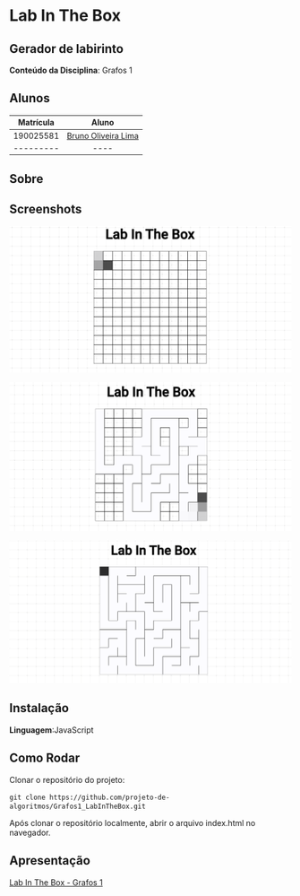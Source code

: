 # Lab In The Box

## Gerador de labirinto

**Conteúdo da Disciplina**: Grafos 1<br>

## Alunos

| Matrícula |                        Aluno                        |
| :-------: | :-------------------------------------------------: |
| 190025581 | [Bruno Oliveira Lima](https://github.com/eng-Bruno) |
| --------- |                        ----                         |

## Sobre

## Screenshots

![LabInTheBox](assets/LabInTheBox.png)

![LabInTheBox2](assets/LabInTheBox2.png)

![LabInTheBox3](assets/LabInTheBox3.png)

## Instalação

**Linguagem**:JavaScript<br>

## Como Rodar

Clonar o repositório do projeto:

```
git clone https://github.com/projeto-de-algoritmos/Grafos1_LabInTheBox.git

```

Após clonar o repositório localmente, abrir o arquivo index.html no navegador.

## Apresentação

[Lab In The Box - Grafos 1](https://youtu.be/M6bSY2qyiRU)
